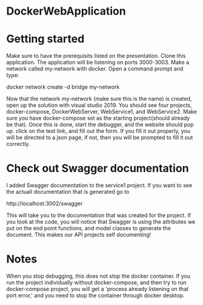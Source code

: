 # DockerWebApplication

# Getting started
Make sure to have the prerequisits listed on the presentation. Clone this application. The application will be listening on ports 3000-3003. Make a network called my-network with docker. Open a command prompt and type:

docker network create -d bridge my-network

Now that the network my-network (make sure this is the name) is created, open up the solution with visual studio 2019. You should see four projects, docker-compose, DockerWebServer, WebService1, and WebService2. Make sure you have docker-compose set as the starting project(should already be that). Once this is done, start the debugger, and the website should pop up. click on the test link, and fill out the form. If you fill it out properly, you will be directed to a json page, if not, then you will be prompted to fill it out correctly.

# Check out Swagger documentation
I added Swagger documentation to the service1 project. If you want to see the actuall documentation that is generated go to 

http://localhost:3002/swagger

This will take you to the documentation that was created for the project. If you look at the code, you will notice that Swagger is using the attributes we put on the end point functions, and model classes to generate the document. This makes our API projects self documenting!

# Notes
When you stop debugging, this does not stop the docker container. If you run the project individually without docker-compose, and then try to run docker-compose project, you will get a 'process already listening on that port error,' and you need to stop the container through docker desktop.